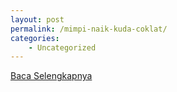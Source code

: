 ```yaml
---
layout: post
permalink: /mimpi-naik-kuda-coklat/
categories:
    - Uncategorized
---
```


[Baca Selengkapnya](/10)